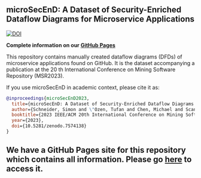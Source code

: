## microSecEnD: A Dataset of Security-Enriched Dataflow Diagrams for Microservice Applications

[![DOI](https://zenodo.org/badge/DOI/10.5281/zenodo.7574138.svg)](https://doi.org/10.5281/zenodo.7574138)

**Complete information on our [GitHub Pages](https://tuhh-softsec.github.io/microSecEnD)**

This repository contains manually created dataflow diagrams (DFDs) of microservice applications found on GitHub.
It is the dataset accompanying a publication at the 20 th International Conference on Mining Software Repository (MSR2023).

If you use microSecEnD in academic context, please cite it as:

```bibtex
@inproceedings{microSecEnD2023,
  title={microSecEnD: A Dataset of Security-Enriched Dataflow Diagrams for Microservice Applications},  
  author={Schneider, Simon and \"Ozen, Tufan and Chen, Michael and Scandariato, Riccardo},  
  booktitle={2023 IEEE/ACM 20th International Conference on Mining Software Repositories (MSR)},   
  year={2023},
  doi={10.5281/zenodo.7574138}
}
```




## We have a GitHub Pages site for this repository which contains all information. Please go [here](https://tuhh-softsec.github.io/microSecEnD) to access it.
